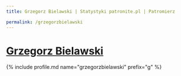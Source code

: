 ```yaml
---
title: Grzegorz Bielawski | Statystyki patronite.pl | Patromierz

permalink: /grzegorzbielawski
---
```


# [Grzegorz Bielawski](https://patronite.pl/grzegorzbielawski)

{% include profile.md name="grzegorzbielawski" prefix="g" %}
